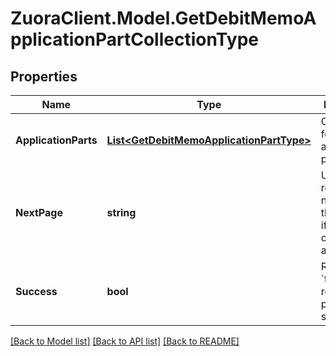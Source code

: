 # ZuoraClient.Model.GetDebitMemoApplicationPartCollectionType

## Properties

Name | Type | Description | Notes
------------ | ------------- | ------------- | -------------
**ApplicationParts** | [**List&lt;GetDebitMemoApplicationPartType&gt;**](GetDebitMemoApplicationPartType.md) | Container for application parts.  | [optional] 
**NextPage** | **string** | URL to retrieve the next page of the response if it exists; otherwise absent.  | [optional] 
**Success** | **bool** | Returns &#x60;true&#x60; if the request was processed successfully. | [optional] 

[[Back to Model list]](../README.md#documentation-for-models) [[Back to API list]](../README.md#documentation-for-api-endpoints) [[Back to README]](../README.md)

